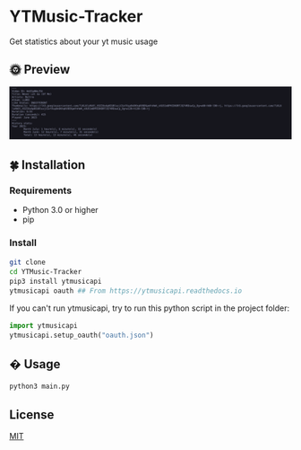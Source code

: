 # YTMusic-Tracker
 Get statistics about your yt music usage

## 🌞 Preview

![Preview](screen.png)

## 🍀 Installation

### Requirements

- Python 3.0 or higher
- pip

### Install

```bash
git clone
cd YTMusic-Tracker
pip3 install ytmusicapi
ytmusicapi oauth ## From https://ytmusicapi.readthedocs.io
```

If you can't run ytmusicapi, try to run this python script in the project folder:
```py
import ytmusicapi
ytmusicapi.setup_oauth("oauth.json")
```

## � Usage

```bash
python3 main.py
```

## License

[MIT](https://choosealicense.com/licenses/mit/)
